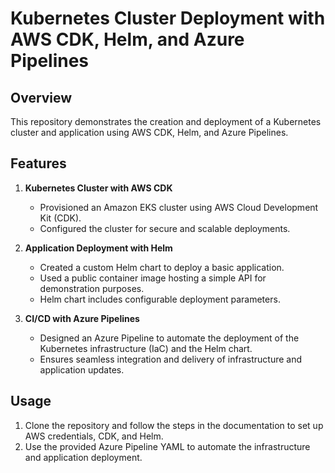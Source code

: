 # **Kubernetes Cluster Deployment with AWS CDK, Helm, and Azure Pipelines**

## **Overview**
This repository demonstrates the creation and deployment of a Kubernetes cluster and application using AWS CDK, Helm, and Azure Pipelines.

## **Features**
1. **Kubernetes Cluster with AWS CDK**  
   - Provisioned an Amazon EKS cluster using AWS Cloud Development Kit (CDK).  
   - Configured the cluster for secure and scalable deployments.

2. **Application Deployment with Helm**  
   - Created a custom Helm chart to deploy a basic application.  
   - Used a public container image hosting a simple API for demonstration purposes.  
   - Helm chart includes configurable deployment parameters.

3. **CI/CD with Azure Pipelines**  
   - Designed an Azure Pipeline to automate the deployment of the Kubernetes infrastructure (IaC) and the Helm chart.  
   - Ensures seamless integration and delivery of infrastructure and application updates.

## **Usage**
1. Clone the repository and follow the steps in the documentation to set up AWS credentials, CDK, and Helm.
2. Use the provided Azure Pipeline YAML to automate the infrastructure and application deployment.
